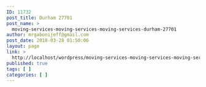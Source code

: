 ```yaml
---
ID: 11732
post_title: Durham 27701
post_name: >
  moving-services-moving-services-moving-services-durham-27701
author: mrgabonijeff@gmail.com
post_date: 2018-03-28 01:50:06
layout: page
link: >
  http://localhost/wordpress/moving-services-moving-services-moving-services-durham-27701/
published: true
tags: [ ]
categories: [ ]
---
```

